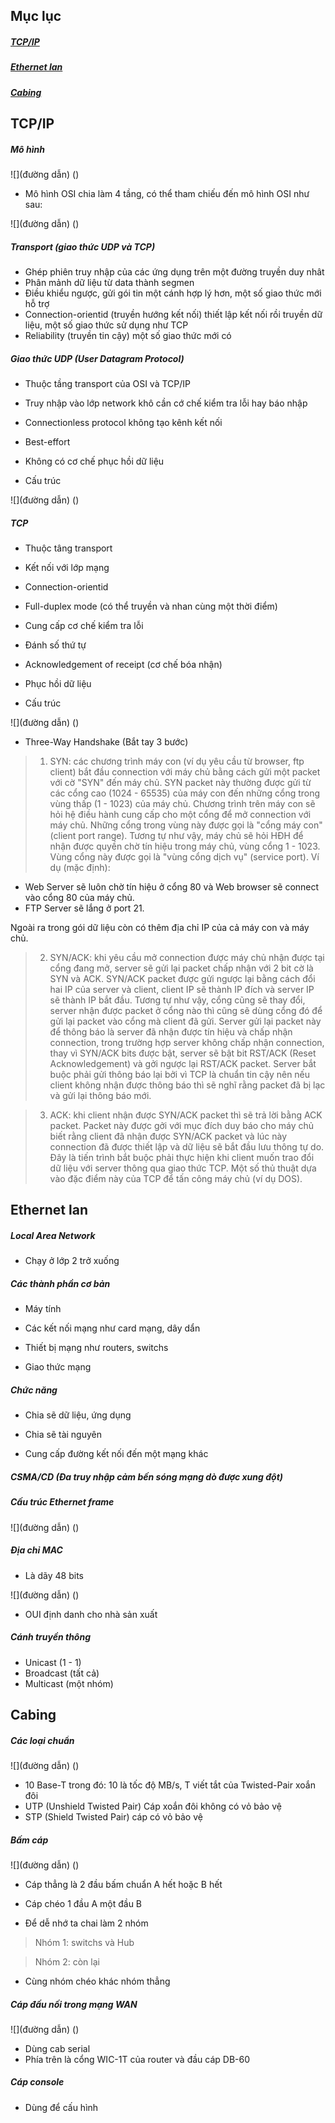 ## Mục lục

##### [TCP/IP](#1)

##### [Ethernet lan](#2)

##### [Cabing](#3)

<a name = "1"></a>
## TCP/IP

##### Mô hình

![](đường dẫn) (<img />)

* Mô hình OSI chia làm 4 tầng, có thể tham chiếu đến mô hình OSI như sau:

![](đường dẫn) (<img />)

##### Transport (giao thức UDP và TCP)

* Ghép phiên truy nhập của các ứng dụng trên một đường truyền duy nhât
* Phân mảnh dữ liệu từ data thành segmen
* Điều khiểu ngược, gửi gói tin một cánh hợp lý hơn, một số giao thức mới hỗ trợ
* Connection-orientid (truyền hướng kết nối) thiết lập kết nối rồi truyền dữ liệu, một số giao thức sử dụng như TCP
* Reliability (truyền tin cậy) một số giao thức mới có

##### Giao thức UDP (User Datagram Protocol)

* Thuộc tầng transport của OSI và TCP/IP
* Truy nhập vào lớp network khô cần cớ chế kiểm tra lỗi hay báo nhập
* Connectionless protocol không tạo kênh kết nối
* Best-effort 
* Không có cơ chế phục hồi dữ liệu

* Cấu trúc

![](đường dẫn) (<img />)

##### TCP

* Thuộc tâng transport 
* Kết nối với lớp mạng
* Connection-orientid 
* Full-duplex mode (có thể truyền và nhan cùng một thời điểm)
* Cung cấp cơ chế kiểm tra lỗi
* Đánh số thứ tự
* Acknowledgement of receipt (cơ chế bóa nhận)
* Phục hồi dữ liệu

* Cấu trúc

![](đường dẫn) (<img />)

* Three-Way Handshake (Bắt tay 3 bước)

> 1. SYN: các chương trình máy con (ví dụ yêu cầu từ browser, ftp client) bắt đầu connection với máy chủ bằng cách gửi một packet với cờ "SYN" đến máy chủ.
SYN packet này thường được gửi từ các cổng cao (1024 - 65535) của máy con đến những cổng trong vùng thấp (1 - 1023) của máy chủ. Chương trình trên máy con sẽ hỏi hệ điều hành cung cấp cho một cổng để mở connection với máy chủ. Những cổng trong vùng này được gọi là "cổng máy con" (client port range). Tương tự như vậy, máy chủ sẽ hỏi HĐH để nhận được quyền chờ tín hiệu trong máy chủ, vùng cổng 1 - 1023. Vùng cổng này được gọi là "vùng cổng dịch vụ" (service port).
Ví dụ (mặc định):

* Web Server sẽ luôn chờ tín hiệu ở cổng 80 và Web browser sẽ connect vào cổng 80 của máy chủ.
* FTP Server sẽ lắng ở port 21.

Ngoài ra trong gói dữ liệu còn có thêm địa chỉ IP của cả máy con và máy chủ.

> 2. SYN/ACK: khi yêu cầu mở connection được máy chủ nhận được tại cổng đang mở, server sẽ gửi lại packet chấp nhận với 2 bit cờ là SYN và ACK.
SYN/ACK packet được gửi ngược lại bằng cách đổi hai IP của server và client, client IP sẽ thành IP đích và server IP sẽ thành IP bắt đầu. Tương tự như vậy, cổng cũng sẽ thay đổi, server nhận được packet ở cổng nào thì cũng sẽ dùng cổng đó để gửi lại packet vào cổng mà client đã gửi.
Server gửi lại packet này để thông báo là server đã nhận được tín hiệu và chấp nhận connection, trong trường hợp server không chấp nhận connection, thay vì SYN/ACK bits được bật, server sẽ bật bit RST/ACK (Reset Acknowledgement) và gởi ngược lại RST/ACK packet.
Server bắt buộc phải gửi thông báo lại bởi vì TCP là chuẩn tin cậy nên nếu client không nhận được thông báo thì sẽ nghĩ rằng packet đã bị lạc và gửi lại thông báo mới.

> 3. ACK: khi client nhận được SYN/ACK packet thì sẽ trả lời bằng ACK packet. Packet này được gởi với mục đích duy báo cho máy chủ biết rằng client đã nhận được SYN/ACK packet và lúc này connection đã được thiết lập và dữ liệu sẽ bắt đầu lưu thông tự do.
Đây là tiến trình bắt buộc phải thực hiện khi client muốn trao đổi dữ liệu với server thông qua giao thức TCP. Một số thủ thuật dựa vào đặc điểm này của TCP để tấn công máy chủ (ví dụ DOS).

<a name = "2"></a>
## Ethernet lan

##### Local Area Network

* Chạy ở lớp 2 trở xuống

##### Các thành phần cơ bản

* Máy tính

* Các kết nối mạng như card mạng, dây dẩn

* Thiết bị mạng như routers, switchs

* Giao thức mạng

##### Chức năng

* Chia sẽ dữ liệu, ứng dụng

* Chia sẽ tài nguyên

* Cung cấp đường kết nối đến một mạng khác

##### CSMA/CD (Đa truy nhập cảm bến sóng mạng dò được xung đột)

##### Cấu trúc Ethernet frame

![](đường dẫn) (<img />)

##### Địa chỉ MAC

* Là dãy 48 bits

![](đường dẫn) (<img />)

* OUI định danh cho nhà sản xuất

##### Cánh truyền thông

* Unicast (1 - 1)
* Broadcast (tất cả)
* Multicast (một nhóm)

<a name = "3"></a>
## Cabing

##### Các loại chuẩn

![](đường dẫn) (<img />)

* 10 Base-T trong đó: 10 là tốc độ MB/s, T viết tắt của Twisted-Pair xoắn đôi
* UTP (Unshield Twisted Pair) Cáp xoắn đôi không có vỏ bảo vệ
* STP (Shield Twisted Pair) cáp có vỏ bảo vệ

##### Bấm cáp

![](đường dẫn) (<img />)

* Cáp thẳng là 2 đầu bấm chuẩn A hết hoặc B hết
* Cáp chéo 1 đầu A một đầu B

* Để dễ nhớ ta chai làm 2 nhóm

> Nhóm 1: switchs và Hub

> Nhóm 2: còn lại

* Cùng nhóm chéo khác nhóm thẳng

##### Cáp đấu nối trong mạng WAN

![](đường dẫn) (<img />)

* Dùng cab serial 
* Phía trên là cổng WIC-1T của router và đầu cáp DB-60

##### Cáp console

* Dùng để cấu hình





